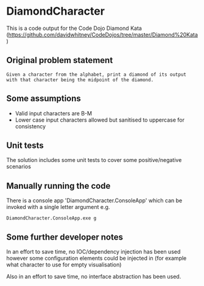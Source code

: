 # DiamondCharacter
This is a code output for the Code Dojo Diamond Kata (https://github.com/davidwhitney/CodeDojos/tree/master/Diamond%20Kata)

## Original problem statement
```
Given a character from the alphabet, print a diamond of its output with that character being the midpoint of the diamond.
```

## Some assumptions
 * Valid input characters are B-M
 * Lower case input characters allowed but sanitised to uppercase for consistency

## Unit tests
The solution includes some unit tests to cover some positive/negative scenarios

## Manually running the code
There is a console app 'DiamondCharacter.ConsoleApp' which can be invoked with a single letter argument e.g.
```
DiamondCharacter.ConsoleApp.exe g
```

## Some further developer notes
In an effort to save time, no IOC/dependency injection has been used however some configuration elements could be injected in (for example what character to use for empty visualisation)

Also in an effort to save time, no interface abstraction has been used.